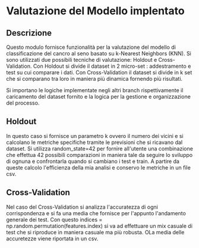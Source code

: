 # Valutazione del Modello implentato
## Descrizione
Questo modulo fornisce funzionalità per la valutazione del modello di classificazione del cancro al seno basato su k-Nearest Neighbors (KNN).
Si sono utilizzati due possibili tecniche di valutazione: Holdout e Cross-Validation.
Con Holdout si divide il dataset in 2 micro-set : addestramento e test su cui comparare i dati.
Con Cross-Validation il dataset si divide in k set che si comparano tra loro in maniera più dinamica fornendo più risultati.

Si importano le logiche implementate negli altri branch rispettivamente il caricamento del dataset fornito e la logica per la gestione e organizzazione del processo.

## Holdout
In questo caso si fornisce un parametro k ovvero il numero dei vicini e si calcolano le metriche specifiche tramite le previsioni che si ricavano dal dataset.
Si utilizza random_state=42 per fornire all'utente una combinazione che effettua 42 possibili comparazioni in maniera tale da seguire lo sviluppo di ognuna e confrontarla quando si cambiano i test e train.
A partire da queste calcolo l'efficienza della mia analisi e conservo le metriche in un file csv.

## Cross-Validation
Nel caso del Cross-Validation si analizza l'accuratezza di ogni corrispondenza e si fa una media che fornisce per l'appunto l'andamento generale dei test.
Con questo indices = np.random.permutation(features.index) si va ad effettuare un mix casuale di test che si riproduce in maniera casuale ma più robusta.
OLa media delle accuretezze viene riportata in un csv.

